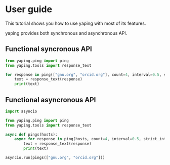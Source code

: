 # User guide

This tutorial shows you how to use yaping with most of its features.

yaping provides both synchronous and asynchronous API.

## Functional syncronous API

```python
from yaping.ping import ping
from yaping.tools import response_text

for response in ping(["gnu.org", "orcid.org"], count=4, interval=0.5, strict_interval=True):
    text = response_text(response)
    print(text)
```

## Functional asyncronous API

```python
import asyncio

from yaping.ping import ping
from yaping.tools import response_text

async def pings(hosts):
    async for response in ping(hosts, count=4, interval=0.5, strict_interval=True):
        text = response_text(response)
        print(text)

asyncio.run(pings(["gnu.org", "orcid.org"]))
```